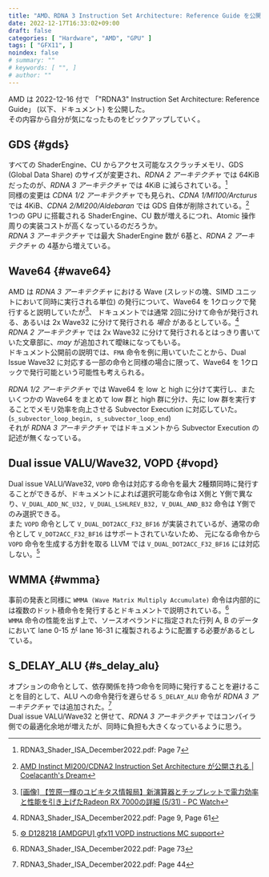 ```yaml
---
title: "AMD、RDNA 3 Instruction Set Architecture: Reference Guide を公開"
date: 2022-12-17T16:33:02+09:00
draft: false
categories: [ "Hardware", "AMD", "GPU" ]
tags: [ "GFX11", ]
noindex: false
# summary: ""
# keywords: [ "", ]
# author: ""
---
```


AMD は 2022-12-16 付で 「"RDNA3" Instruction Set Architecture: Reference Guide」 (以下、ドキュメント) を公開した。  
その内容から自分が気になったものをピックアップしていく。  

## GDS {#gds}
すべての ShaderEngine、CU からアクセス可能なスクラッチメモリ、GDS (Global Data Share) のサイズが変更され、*RDNA 2 アーキテクチャ* では 64KiB だったのが、*RDNA 3 アーキテクチャ* では 4KiB に減らされている。[^gds]  
同様の変更は *CDNA 1/2 アーキテクチャ* でも見られ、*CDNA 1/MI100/Arcturus* では 4KiB、*CDNA 2/MI200/Aldebaran* では GDS 自体が削除されている。[^gds-cdna]  
1つの GPU に搭載される ShaderEngine、CU 数が増えるにつれ、Atomic 操作周りの実装コストが高くなっているのだろうか。  
*RDNA 3 アーキテクチャ* では最大 ShaderEngine 数が 6基と、*RDNA 2 アーキテクチャ* の 4基から増えている。  

[^gds]: RDNA3_Shader_ISA_December2022.pdf: Page 7
[^gds-cdna]: [AMD Instinct MI200/CDNA2 Instruction Set Architecture が公開される | Coelacanth's Dream](/posts/2021/11/20/cdna_2-isa/)

## Wave64 {#wave64}
AMD は *RDNA 3 アーキテクチャ* における Wave (スレッドの塊、SIMD ユニットにおいて同時に実行される単位) の発行について、Wave64 を 1クロックで発行すると説明していたが[^wave64-1clk]、
ドキュメントでは通常 2回に分けて命令が発行される、あるいは 2x Wave32 に分けて発行される *場合* があるとしている。[^wave64-issue]  
*RDNA 2 アーキテクチャ* では 2x Wave32 に分けて発行されるとはっきり書いていた文章部に、*may* が追加されて曖昧になってもいる。  
ドキュメント公開前の説明では、`FMA` 命令を例に用いていたことから、Dual Issue Wave32 に対応する一部の命令と同様の場合に限って、Wave64 を 1クロックで発行可能という可能性も考えられる。  

[^wave64-1clk]: [[画像] 【笠原一輝のユビキタス情報局】新演算器とチップレットで電力効率と性能を引き上げたRadeon RX 7000の詳細 (5/31) - PC Watch](https://pc.watch.impress.co.jp/img/pcw/docs/1455/417/html/005_o.jpg.html)
[^wave64-issue]: RDNA3_Shader_ISA_December2022.pdf: Page 9, Page 61

*RDNA 1/2 アーキテクチャ* では Wave64 を low と high に分けて実行し、またいくつかの Wave64 をまとめて low 群と high 群に分け、先に low 群を実行することでメモリ効率を向上させる Subvector Execution に対応していた。(`s_subvector_loop_begin, s_subvector_loop_end`)  
それが *RDNA 3 アーキテクチャ* ではドキュメントから Subvector Execution の記述が無くなっている。  

## Dual issue VALU/Wave32, VOPD {#vopd}
Dual issue VALU/Wave32, `VOPD` 命令は対応する命令を最大 2種類同時に発行することができるが、ドキュメントによれば選択可能な命令は X側と Y側で異なり、`V_DUAL_ADD_NC_U32, V_DUAL_LSHLREV_B32, V_DUAL_AND_B32` 命令は Y側でのみ選択できる。  
また `VOPD` 命令として `V_DUAL_DOT2ACC_F32_BF16` が実装されているが、通常の命令として `V_DOT2ACC_F32_BF16` はサポートされていないため、
元になる命令から `VOPD` 命令を生成する方針を取る LLVM では `V_DUAL_DOT2ACC_F32_BF16` には対応しない。[^llvm-vopd]  

[^dual-issue]: RDNA3_Shader_ISA_December2022.pdf: Page 68
[^llvm-vopd]: [⚙ D128218 [AMDGPU] gfx11 VOPD instructions MC support](https://reviews.llvm.org/D128218)

## WMMA {#wmma}
事前の発表と同様に `WMMA (Wave Matrix Multiply Accumulate)` 命令は内部的には複数のドット積命令を発行するとドキュメントで説明されている。[^wmma]  
`WMMA` 命令の性能を出す上で、ソースオペランドに指定された行列 A, B のデータにおいて lane 0-15 が lane 16-31 に複製されるように配置する必要があるとしている。  

[^wmma]: RDNA3_Shader_ISA_December2022.pdf: Page 73

## S_DELAY_ALU {#s_delay_alu}
オプションの命令として、依存関係を持つ命令を同時に発行することを避けることを目的として、ALU への命令発行を遅らせる `S_DELAY_ALU` 命令が *RDNA 3 アーキテクチャ* では追加された。[^s_delay_alu]  
Dual issue VALU/Wave32 と併せて、*RDNA 3 アーキテクチャ* ではコンパイラ側での最適化余地が増えたが、同時に負担も大きくなっているように思う。  

[^s_delay_alu]: RDNA3_Shader_ISA_December2022.pdf: Page 44
